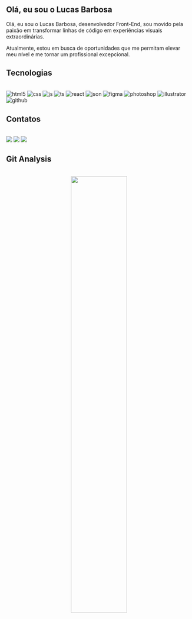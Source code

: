 ## Olá, eu sou o Lucas Barbosa

Olá, eu sou o Lucas Barbosa, desenvolvedor Front-End, sou movido pela paixão em transformar linhas de código em experiências visuais extraordinárias.  

Atualmente, estou em busca de oportunidades que me permitam elevar meu nível e me tornar um profissional excepcional. 

## Tecnologias

<div style="display: inline_block"><br>
  <img align="center" alt="html5" src="https://img.shields.io/badge/HTML5-E34F26?style=for-the-badge&logo=html5&logoColor=white" />
  <img align="center" alt="css" src="https://img.shields.io/badge/CSS3-1572B6?style=for-the-badge&logo=css3&logoColor=white" />
  <img align="center" alt="js" src="https://img.shields.io/badge/JavaScript-323330?style=for-the-badge&logo=javascript&logoColor=F7DF1E" />
  <img align="center" alt="ts" src="https://img.shields.io/badge/TypeScript-007ACC?style=for-the-badge&logo=typescript&logoColor=white" />
  <img align="center" alt="react" src="https://img.shields.io/badge/React-20232A?style=for-the-badge&logo=react&logoColor=61DAFB" />
  <img align="center" alt="json" src="https://img.shields.io/badge/json-323330?style=for-the-badge&logo=json&logoColor=pink" />
  <img align="center" alt="figma" src="https://img.shields.io/badge/Figma-F24E1E?style=for-the-badge&logo=figma&logoColor=white" />
  <img align="center" alt="photoshop" src="https://img.shields.io/badge/Photoshop-31A8FF?style=for-the-badge&logo=Adobe%20Photoshop&logoColor=black" />
  <img align="center" alt="illustrator" src="https://img.shields.io/badge/Illustrator-FF9A00?style=for-the-badge&logo=adobe%20illustrator&logoColor=white" />
  <img align="center" alt="github" src="https://img.shields.io/badge/GitHub-100000?style=for-the-badge&logo=github&logoColor=white" />
  <br>
</div>

## Contatos
  
<div><br>
  <a href="https://www.linkedin.com/in/lucas-barbosa21" target="_blank"><img src="https://img.shields.io/badge/-LinkedIn-%230077B5?style=for-the-badge&logo=linkedin&logoColor=white" target="_blank"></a>
  <a href = "mailto:lucasbarbosa211@hotmail.com"><img src="https://img.shields.io/badge/Outlook-0078D4?style=for-the-badge&logo=microsoft-outlook&logoColor=white" target="_blank"></a>
  <a href="https://www.instagram.com/lucas_barbosa.21" target="_blank"><img src="https://img.shields.io/badge/-Instagram-%23E4405F?style=for-the-badge&logo=instagram&logoColor=white" target="_blank"></a><br>
</div>

## Git Analysis

<div  align="center" style="margin-bottom:100px"><br>
<img width=55% align="center"  src="https://github-readme-streak-stats.herokuapp.com?user=LucasBarbosaCunha&theme=dark&mode=weekly" /><br>
</div>


